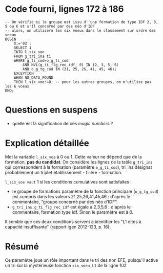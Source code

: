 # Code fourni, lignes 172 à 186
```
-- On vérifie si le groupe est issu d''une formation de type IDF 2, 3, 5 ou 6 et s'il concerné par des néo d'IDF
-- alors, on utilisera les six voeux dans le classement sur ordre des voeux
BEGIN
	Х:='02';
	SELECT 1
	INTO l_six_voe
	FROM g_tri_ins ti
	WHERE g_ti_cod=o_g_ti_cod
		AND NVL(g_ti_flg_rec_idf, 0) IN (2, 3, 5, 6)
		AND o_g_tg_cod IN (21, 25, 26, 41, 45, 46);
	EXCEPTION
	WHEN NO_DATA_FOUND
	THEN l_six_voe:=0; -- pour les autres groupes, on n'utilise pas les 6 voeux
END;
```
# Questions en suspens
* quelle est la signification de ces *magic numbers* ?

# Explication détaillée
Met la variable `l_six_voe` à 0 ou 1. Cette valeur ne dépend que de la formation, **pas du candidat**.
On considère les lignes de la table `g_tri_ins` qui correspondent à la formation (paramètre `o_g_ti_cod`), tri_ins désignat probablement un triplet établissement - filière - formation.

`l_six_voe vaut` 1 si les conditions cumulatives sont satisfaites :
* le groupe de formations paramètre de la fonction principale (`o_g_tg_cod`) est compris dans les valeurs 21,25,26,41,45,46 : d'après le commentaire, "groupe concerné par des néo d'IDF".
* `g_tri_ins.g_ti_flg_rec_idf` est égale à 2,3,5,6 : d'après le commentaire, formation type idf.
Sinon le paramètre est à 0.

Il semble que ces deux conditions servent à identifier les "L1 dites à capacité insuffisante" (rapport igen 2012-123, p. 16). 

# Résumé
Ce paramètre joue un rôle important dans le tri des non EFE, puisqu'il active un tri sur la mystérieuse fonction `six_voeu_L1` de la ligne 102